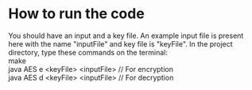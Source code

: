 # How to run the code
You should have an input and a key file. An example input file is present here with the name "inputFile" and key file is "keyFile". 
In the project directory, type these commands on the terminal:<br>
make<br>
java AES e \<keyFile\> \<inputFile\> // For encryption<br>
java AES d \<keyFile\> \<inputFile\> // For decryption
